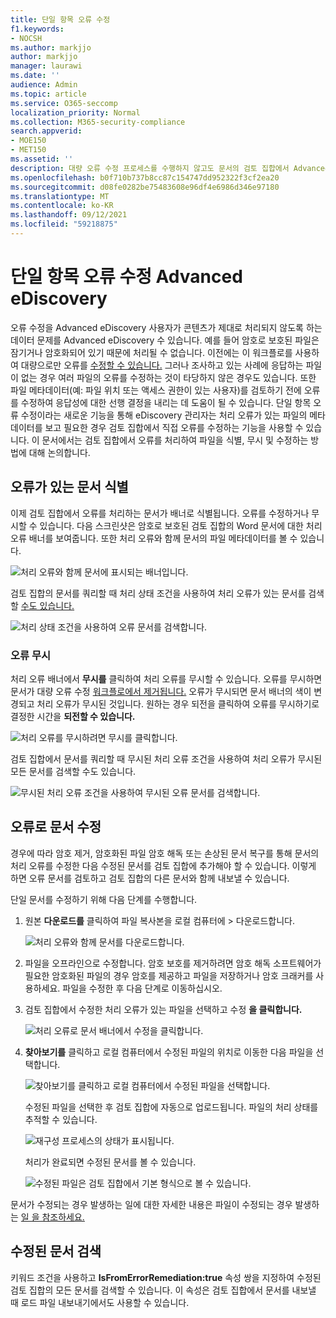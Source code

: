 ```yaml
---
title: 단일 항목 오류 수정
f1.keywords:
- NOCSH
ms.author: markjjo
author: markjjo
manager: laurawi
ms.date: ''
audience: Admin
ms.topic: article
ms.service: O365-seccomp
localization_priority: Normal
ms.collection: M365-security-compliance
search.appverid:
- MOE150
- MET150
ms.assetid: ''
description: 대량 오류 수정 프로세스를 수행하지 않고도 문서의 검토 집합에서 Advanced eDiscovery 오류를 수정할 수 있습니다.
ms.openlocfilehash: b0f710b737b8cc87c154747dd952322f3cf2ea20
ms.sourcegitcommit: d08fe0282be75483608e96df4e6986d346e97180
ms.translationtype: MT
ms.contentlocale: ko-KR
ms.lasthandoff: 09/12/2021
ms.locfileid: "59218875"
---
```

# <a name="single-item-error-remediation-in-advanced-ediscovery"></a>단일 항목 오류 수정 Advanced eDiscovery

오류 수정을 Advanced eDiscovery 사용자가 콘텐츠가 제대로 처리되지 않도록 하는 데이터 문제를 Advanced eDiscovery 수 있습니다. 예를 들어 암호로 보호된 파일은 잠기거나 암호화되어 있기 때문에 처리될 수 없습니다. 이전에는 이 워크플로를 사용하여 대량으로만 오류를 [수정할 수 있습니다.](error-remediation-when-processing-data-in-advanced-ediscovery.md) 그러나 조사하고 있는 사례에 응답하는 파일이 없는 경우 여러 파일의 오류를 수정하는 것이 타당하지 않은 경우도 있습니다. 또한 파일 메타데이터(예: 파일 위치 또는 액세스 권한이 있는 사용자)를 검토하기 전에 오류를 수정하여 응답성에 대한 선행 결정을 내리는 데 도움이 될 수 있습니다. 단일 항목  오류 수정이라는 새로운 기능을 통해 eDiscovery 관리자는 처리 오류가 있는 파일의 메타데이터를 보고 필요한 경우 검토 집합에서 직접 오류를 수정하는 기능을 사용할 수 있습니다. 이 문서에서는 검토 집합에서 오류를 처리하여 파일을 식별, 무시 및 수정하는 방법에 대해 논의합니다.

## <a name="identify-documents-with-errors"></a>오류가 있는 문서 식별

이제 검토 집합에서 오류를 처리하는 문서가 배너로 식별됩니다. 오류를 수정하거나 무시할 수 있습니다. 다음 스크린샷은 암호로 보호된 검토 집합의 Word 문서에 대한 처리 오류 배너를 보여줍니다. 또한 처리 오류와 함께 문서의 파일 메타데이터를 볼 수 있습니다.

![처리 오류와 함께 문서에 표시되는 배너입니다.](../media/SIERimage1.png)

검토 집합의 문서를 쿼리할 때 처리 상태  조건을 사용하여 처리 오류가 있는 문서를 검색할 [수도 있습니다.](review-set-search.md)

![처리 상태 조건을 사용하여 오류 문서를 검색합니다.](../media/SIERimage2.png)

### <a name="ignore-errors"></a>오류 무시

처리 오류 배너에서 **무시를** 클릭하여 처리 오류를 무시할 수 있습니다. 오류를 무시하면 문서가 대량 오류 수정 [워크플로에서 제거됩니다.](error-remediation-when-processing-data-in-advanced-ediscovery.md) 오류가 무시되면 문서 배너의 색이 변경되고 처리 오류가 무시된 것입니다. 원하는 경우 되전을 클릭하여 오류를 무시하기로 결정한 시간을 **되전할 수 있습니다.**

![처리 오류를 무시하려면 무시를 클릭합니다.](../media/SIERimage3.png)

검토 집합에서 문서를 쿼리할 때 무시된 처리 오류 조건을  사용하여 처리 오류가 무시된 모든 문서를 검색할 수도 있습니다.

![무시된 처리 오류 조건을 사용하여 무시된 오류 문서를 검색합니다.](../media/SIERimage4.png)

## <a name="remediate-a-document-with-errors"></a>오류로 문서 수정

경우에 따라 암호 제거, 암호화된 파일 암호 해독 또는 손상된 문서 복구를 통해 문서의 처리 오류를 수정한 다음 수정된 문서를 검토 집합에 추가해야 할 수 있습니다. 이렇게 하면 오류 문서를 검토하고 검토 집합의 다른 문서와 함께 내보낼 수 있습니다. 

단일 문서를 수정하기 위해 다음 단계를 수행합니다.

1. 원본 **다운로드를** 클릭하여 파일 복사본을 로컬 컴퓨터에  >   다운로드합니다.

   ![처리 오류와 함께 문서를 다운로드합니다.](../media/SIERimage5.png)

2. 파일을 오프라인으로 수정합니다. 암호 보호를 제거하려면 암호 해독 소프트웨어가 필요한 암호화된 파일의 경우 암호를 제공하고 파일을 저장하거나 암호 크래커를 사용하세요. 파일을 수정한 후 다음 단계로 이동하십시오.

3. 검토 집합에서 수정한 처리 오류가 있는 파일을 선택하고 수정 **을 클릭합니다.**

   ![처리 오류로 문서 배너에서 수정을 클릭합니다.](../media/SIERimage6.png)


4. **찾아보기를** 클릭하고 로컬 컴퓨터에서 수정된 파일의 위치로 이동한 다음 파일을 선택합니다.

   ![찾아보기를 클릭하고 로컬 컴퓨터에서 수정된 파일을 선택합니다.](../media/SIERimage7.png)

    수정된 파일을 선택한 후 검토 집합에 자동으로 업로드됩니다. 파일의 처리 상태를 추적할 수 있습니다.

    ![재구성 프로세스의 상태가 표시됩니다.](../media/SIERimage8.png)

   처리가 완료되면 수정된 문서를 볼 수 있습니다.

    ![수정된 파일은 검토 집합에서 기본 형식으로 볼 수 있습니다.](../media/SIERimage9.png)

문서가 수정되는 경우 발생하는 일에 대한 자세한 내용은 파일이 수정되는 경우 발생하는 [일 을 참조하세요.](error-remediation-when-processing-data-in-advanced-ediscovery.md#what-happens-when-files-are-remediated)

## <a name="search-for-remediated-documents"></a>수정된 문서 검색

키워드 조건을 사용하고 **IsFromErrorRemediation:true** 속성  쌍을 지정하여 수정된 검토 집합의 모든 문서를 검색할 수 있습니다. 이 속성은 검토 집합에서 문서를 내보낼 때 로드 파일 내보내기에서도 사용할 수 있습니다.
